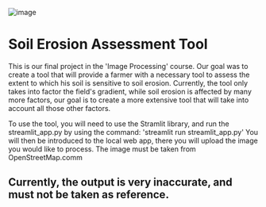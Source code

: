 ![image](https://github.com/ranavner/Soil_Erosion_Assessment/assets/127611730/9a601361-74da-436b-8c81-ff5b1be61063) 

# Soil Erosion Assessment Tool

This is our final project in the 'Image Processing' course.
Our goal was to create a tool that will provide a farmer with a necessary tool to assess the extent to which his soil is sensitive to soil erosion.
Currently, the tool only takes into factor the field's gradient, while soil erosion is affected by many more factors, our goal is to create a more extensive tool that will take into account all those other factors.

To use the tool, you will need to use the Stramlit library, and run the streamlit_app.py by using the command: 'streamlit run streamlit_app.py'
You will then be introduced to the local web app, there you will upload the image you would like to process.
The image must be taken from OpenStreetMap.comm

## Currently, the output is very inaccurate, and must not be taken as reference.
